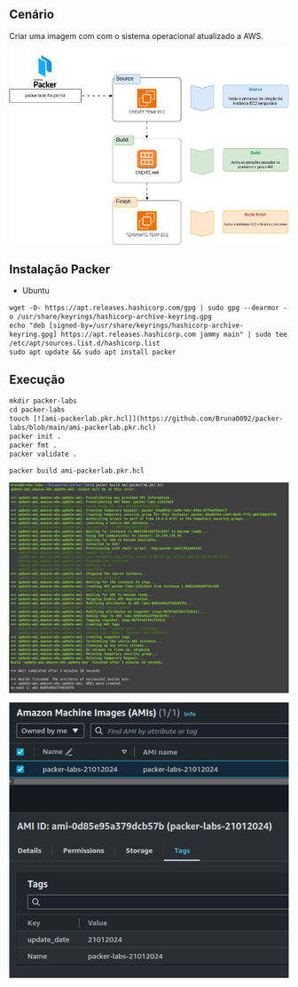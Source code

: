 ## Cenário
Criar uma imagem com com o sistema operacional atualizado a AWS.

![packer-lab1](https://github.com/Bruna0092/packer-labs/blob/main/packer-lab1.png)

## Instalação Packer

* Ubuntu
```
wget -O- https://apt.releases.hashicorp.com/gpg | sudo gpg --dearmor -o /usr/share/keyrings/hashicorp-archive-keyring.gpg
echo "deb [signed-by=/usr/share/keyrings/hashicorp-archive-keyring.gpg] https://apt.releases.hashicorp.com jammy main" | sudo tee /etc/apt/sources.list.d/hashicorp.list
sudo apt update && sudo apt install packer
```
## Execução

```
mkdir packer-labs
cd packer-labs
touch [![ami-packerlab.pkr.hcl]](https://github.com/Bruna0092/packer-labs/blob/main/ami-packerlab.pkr.hcl)
packer init .
packer fmt .
packer validate .
```
```
packer build ami-packerlab.pkr.hcl
```
![packer-lab1](https://github.com/Bruna0092/packer-labs/blob/main/packer-lab2.png)

![packer-lab-aws](https://github.com/Bruna0092/packer-labs/blob/main/packer-lab-aws.png)


